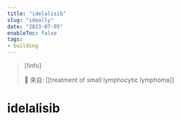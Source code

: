 ```yaml
---
title: "idelalisib"
slug: "ideally"
date: "2023-07-05"
enableToc: false
tags:
- building
---
```


> [!info]
>
> 🌱 來自: [[treatment of small lymphocytic lymphoma]]

# idelalisib


